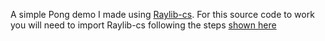 A simple Pong demo I made using [Raylib-cs](https://github.com/raylib-cs/raylib-cs). For this source code to work you will need to import Raylib-cs following the steps [shown here](https://github.com/raylib-cs/raylib-cs?tab=readme-ov-file#installation---nuget)
